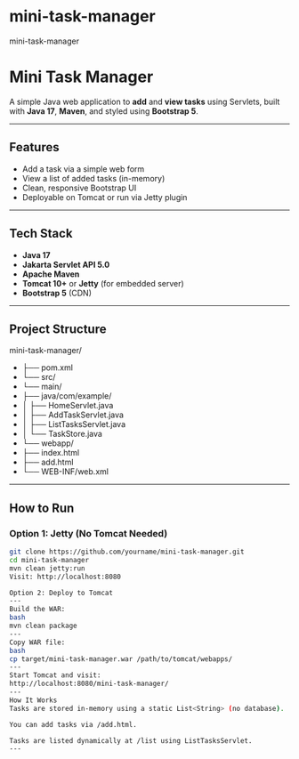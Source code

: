 # mini-task-manager
mini-task-manager

#  Mini Task Manager

A simple Java web application to **add** and **view tasks** using Servlets, built with **Java 17**, **Maven**, and styled using **Bootstrap 5**.

---

##  Features

-  Add a task via a simple web form  
-  View a list of added tasks (in-memory)  
-  Clean, responsive Bootstrap UI  
-  Deployable on Tomcat or run via Jetty plugin

---

##  Tech Stack

- **Java 17**
- **Jakarta Servlet API 5.0**
- **Apache Maven**
- **Tomcat 10+** or **Jetty** (for embedded server)
- **Bootstrap 5** (CDN)

---

##  Project Structure

mini-task-manager/
- ├── pom.xml
- └── src/
- └── main/
- ├── java/com/example/
- │ ├── HomeServlet.java
- │ ├── AddTaskServlet.java
- │ ├── ListTasksServlet.java
- │ └── TaskStore.java
- └── webapp/
- ├── index.html
- ├── add.html
- └── WEB-INF/web.xml

---

##  How to Run

### Option 1: Jetty (No Tomcat Needed)

```bash
git clone https://github.com/yourname/mini-task-manager.git
cd mini-task-manager
mvn clean jetty:run
Visit: http://localhost:8080

Option 2: Deploy to Tomcat
---
Build the WAR:
bash
mvn clean package
---
Copy WAR file:
bash
cp target/mini-task-manager.war /path/to/tomcat/webapps/
---
Start Tomcat and visit:
http://localhost:8080/mini-task-manager/
---
How It Works
Tasks are stored in-memory using a static List<String> (no database).

You can add tasks via /add.html.

Tasks are listed dynamically at /list using ListTasksServlet.
---
